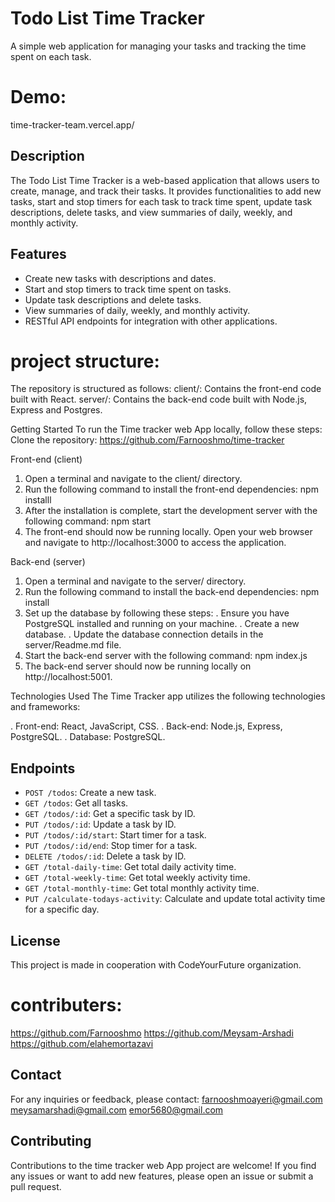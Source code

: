 # Todo List Time Tracker
A simple web application for managing your tasks and tracking the time spent on each task.

# Demo:
 time-tracker-team.vercel.app/

## Description
The Todo List Time Tracker is a web-based application that allows users to create, manage, and track their tasks. It provides functionalities to add new tasks, start and stop timers for each task to track time spent, update task descriptions, delete tasks, and view summaries of daily, weekly, and monthly activity.


## Features
- Create new tasks with descriptions and dates.
- Start and stop timers to track time spent on tasks.
- Update task descriptions and delete tasks.
- View summaries of daily, weekly, and monthly activity.
- RESTful API endpoints for integration with other applications.

# project structure:
The repository is structured as follows:
client/: Contains the front-end code built with React. server/: Contains the back-end code built with Node.js, Express and Postgres.

Getting Started
To run the Time tracker web App locally, follow these steps:
Clone the repository:
https://github.com/Farnooshmo/time-tracker

Front-end (client)
1. Open a terminal and navigate to the client/ directory.
2. Run the following command to install the front-end dependencies:
    npm installl
3. After the installation is complete, start the development server with the following command:
    npm start
4. The front-end should now be running locally. Open your web browser and navigate to http://localhost:3000 to access the application.

Back-end (server)
1. Open a terminal and navigate to the server/ directory.
2. Run the following command to install the back-end dependencies:
npm install
3. Set up the database by following these steps:
. Ensure you have PostgreSQL installed and running on your machine.
. Create a new database.
. Update the database connection details in the server/Readme.md file.
4. Start the back-end server with the following command:
npm index.js
5. The back-end server should now be running locally on http://localhost:5001.

Technologies Used
The Time Tracker app utilizes the following technologies and frameworks:

. Front-end: React, JavaScript, CSS.
. Back-end: Node.js, Express, PostgreSQL.
. Database: PostgreSQL.

## Endpoints

- `POST /todos`: Create a new task.
- `GET /todos`: Get all tasks.
- `GET /todos/:id`: Get a specific task by ID.
- `PUT /todos/:id`: Update a task by ID.
- `PUT /todos/:id/start`: Start timer for a task.
- `PUT /todos/:id/end`: Stop timer for a task.
- `DELETE /todos/:id`: Delete a task by ID.
- `GET /total-daily-time`: Get total daily activity time.
- `GET /total-weekly-time`: Get total weekly activity time.
- `GET /total-monthly-time`: Get total monthly activity time.
- `PUT /calculate-todays-activity`: Calculate and update total activity time for a specific day.


## License
This project is made in cooperation with CodeYourFuture organization.

# contributers:
https://github.com/Farnooshmo
https://github.com/Meysam-Arshadi
https://github.com/elahemortazavi

## Contact
For any inquiries or feedback, please contact:
farnooshmoayeri@gmail.com
meysamarshadi@gmail.com
emor5680@gmail.com

## Contributing
Contributions to the time tracker web App project are welcome! If you find any issues or want to add new features, please open an issue or submit a pull request.










